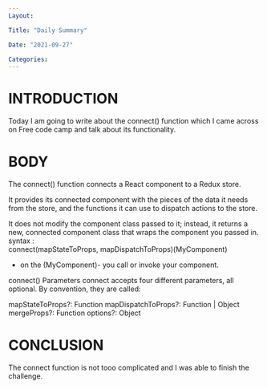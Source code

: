 ```yaml
---
Layout:

Title: "Daily Summary"

Date: "2021-09-27"

Categories:
---
```

# INTRODUCTION
Today I am going to write about the connect() function which I came across on Free code camp and talk about its functionality.

# BODY
The connect() function connects a React component to a Redux store.

It provides its connected component with the pieces of the data it needs from the store, and the functions it can use to dispatch actions to the store.

It does not modify the component class passed to it; instead, it returns a new, connected component class that wraps the component you passed in.<br>
syntax :<br>
connect(mapStateToProps, mapDispatchToProps)(MyComponent)
- on the (MyComponent)- you call or invoke your component.

connect() Parameters
connect accepts four different parameters, all optional. By convention, they are called:

mapStateToProps?: Function
mapDispatchToProps?: Function | Object
mergeProps?: Function
options?: Object

# CONCLUSION
The connect function is not tooo complicated and I was able to finish the challenge.
